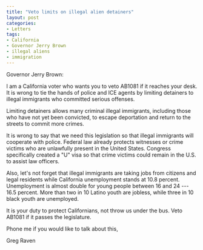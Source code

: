 ```yaml
---
title: "Veto limits on illegal alien detainers"
layout: post
categories:
- Letters
tags:
- California
- Governor Jerry Brown
- illegal aliens
- immigration
---
```


Governor Jerry Brown:

I am a California voter who wants you to veto AB1081 if it reaches your desk. It is wrong to tie the hands of police and ICE agents by limiting detainers to illegal immigrants who committed serious offenses.

Limiting detainers allows many criminal illegal immigrants, including those who have not yet been convicted, to escape deportation and return to the streets to commit more crimes.

It is wrong to say that we need this legislation so that illegal immigrants will cooperate with police. Federal law already protects witnesses or crime victims who are unlawfully present in the United States. Congress specifically created a "U" visa so that crime victims could remain in the U.S. to assist law officers.

Also, let's not forget that illegal immigrants are taking jobs from citizens and legal residents while California unemployment stands at 10.8 percent. Unemployment is almost double for young people between 16 and 24 --- 16.5 percent. More than two in 10 Latino youth are jobless, while three in 10 black youth are unemployed.

It is your duty to protect Californians, not throw us under the bus. Veto AB1081 if it passes the legislature.

Phone me if you would like to talk about this,

Greg Raven